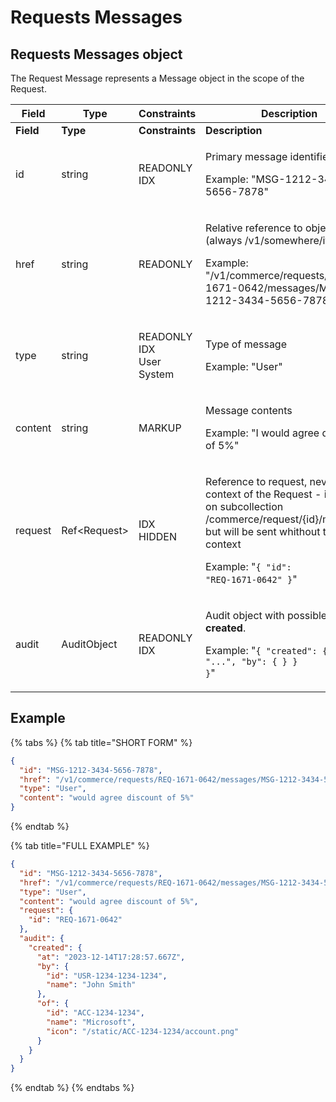 # Requests Messages

## Requests Messages object

The Request Message represents a Message object in the scope of the Request.

| Field     | Type          | Constraints                           | Description                                                                                                                                                                                                                               |
| --------- | ------------- | ------------------------------------- | ----------------------------------------------------------------------------------------------------------------------------------------------------------------------------------------------------------------------------------------- |
| **Field** | **Type**      | **Constraints**                       | **Description**                                                                                                                                                                                                                           |
| id        | string        | READONLY IDX                          | <p>Primary message identifier </p><p></p><p>Example: "MSG-1212-3434-5656-7878"</p>                                                                                                                                                        |
| href      | string        | READONLY                              | <p>Relative reference to object on API (always /v1/somewhere/items/{id}) </p><p></p><p>Example: "/v1/commerce/requests/REQ-1671-0642/messages/MSG-1212-3434-5656-7878"</p>                                                                |
| type      | string        | <p>READONLY IDX<br>User<br>System</p> | <p>Type of message </p><p></p><p>Example: "User"</p>                                                                                                                                                                                      |
| content   | string        | MARKUP                                | <p>Message contents </p><p></p><p>Example: "I would agree discount of 5%"</p>                                                                                                                                                             |
| request   | Ref\<Request> | IDX HIDDEN                            | <p>Reference to request, never sent in context of the Request - i.e. not set on subcollection /commerce/request/{id}/messages, but will be sent whithout this context </p><p></p><p>Example: "<code>{ "id": "REQ-1671-0642" }</code>"</p> |
| audit     | AuditObject   | READONLY IDX                          | <p>Audit object with possible entries: <strong>created</strong>. </p><p></p><p>Example: "<code>{ "created": { "at": "...", "by": { } } }</code>"</p>                                                                                      |

## Example <a href="#example" id="example"></a>

{% tabs %}
{% tab title="SHORT FORM" %}
```json
{
  "id": "MSG-1212-3434-5656-7878",
  "href": "/v1/commerce/requests/REQ-1671-0642/messages/MSG-1212-3434-5656-7878",
  "type": "User",
  "content": "would agree discount of 5%"
}
```
{% endtab %}

{% tab title="FULL EXAMPLE" %}
```json
{
  "id": "MSG-1212-3434-5656-7878",
  "href": "/v1/commerce/requests/REQ-1671-0642/messages/MSG-1212-3434-5656-7878",
  "type": "User",
  "content": "would agree discount of 5%",
  "request": {
    "id": "REQ-1671-0642"
  },
  "audit": {
    "created": { 
      "at": "2023-12-14T17:28:57.667Z", 
      "by": {
        "id": "USR-1234-1234-1234",
        "name": "John Smith"
      },
      "of": {
        "id": "ACC-1234-1234",
        "name": "Microsoft",
        "icon": "/static/ACC-1234-1234/account.png"
      }
    }
  }
}
```
{% endtab %}
{% endtabs %}
